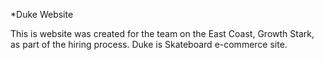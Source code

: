 *Duke Website

This is website was created for the team on the East Coast, Growth Stark, as part of the hiring process. Duke is Skateboard e-commerce site.